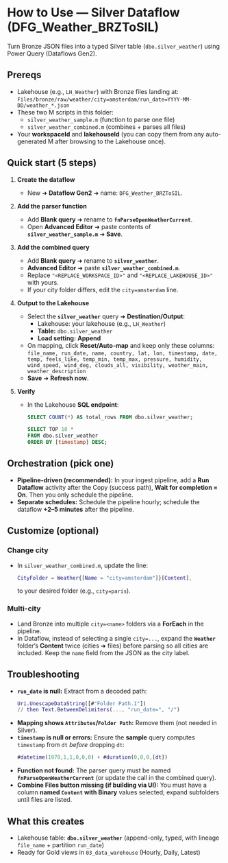 # How to Use — Silver Dataflow (DFG_Weather_BRZToSIL)

Turn Bronze JSON files into a typed Silver table (`dbo.silver_weather`) using Power Query (Dataflows Gen2).


## Prereqs
- Lakehouse (e.g., `LH_Weather`) with Bronze files landing at:
  `Files/bronze/raw/weather/city=amsterdam/run_date=YYYY-MM-DD/weather_*.json`
- These two M scripts in this folder:
  - `silver_weather_sample.m`  (function to parse one file)
  - `silver_weather_combined.m` (combines + parses all files)
- Your **workspaceId** and **lakehouseId** (you can copy them from any auto-generated M after browsing to the Lakehouse once).


## Quick start (5 steps)

1) **Create the dataflow**
   - New ➜ **Dataflow Gen2** ➜ name: `DFG_Weather_BRZToSIL`.

2) **Add the parser function**
   - Add **Blank query** ➜ rename to **`fnParseOpenWeatherCurrent`**.
   - Open **Advanced Editor** ➜ paste contents of **`silver_weather_sample.m`** ➜ **Save**.

3) **Add the combined query**
   - Add **Blank query** ➜ rename to **`silver_weather`**.
   - **Advanced Editor** ➜ paste **`silver_weather_combined.m`**.
   - Replace `"<REPLACE_WORKSPACE_ID>"` and `"<REPLACE_LAKEHOUSE_ID>"` with yours.
   - If your city folder differs, edit the `city=amsterdam` line.

4) **Output to the Lakehouse**
   - Select the **`silver_weather`** query ➜ **Destination/Output**:  
     - Lakehouse: your lakehouse (e.g., `LH_Weather`)  
     - **Table:** `dbo.silver_weather`  
     - **Load setting:** **Append**  
   - On mapping, click **Reset/Auto-map** and keep only these columns:  
     `file_name, run_date, name, country, lat, lon, timestamp, date, temp, feels_like, temp_min, temp_max, pressure, humidity, wind_speed, wind_deg, clouds_all, visibility, weather_main, weather_description`
   - **Save** ➜ **Refresh now**.

5) **Verify**
   - In the Lakehouse **SQL endpoint**:
     ```sql
     SELECT COUNT(*) AS total_rows FROM dbo.silver_weather;

     SELECT TOP 10 *
     FROM dbo.silver_weather
     ORDER BY [timestamp] DESC;
     ```


## Orchestration (pick one)
- **Pipeline-driven (recommended):** In your ingest pipeline, add a **Run Dataflow** activity after the Copy (success path), **Wait for completion = On**. Then you only schedule the pipeline.
- **Separate schedules:** Schedule the pipeline hourly; schedule the dataflow **+2–5 minutes** after the pipeline.



## Customize (optional)

### Change city
- In `silver_weather_combined.m`, update the line:
  ```m
  CityFolder = Weather{[Name = "city=amsterdam"]}[Content],
  ```
  to your desired folder (e.g., `city=paris`).

### Multi-city
- Land Bronze into multiple `city=<name>` folders via a **ForEach** in the pipeline.
- In Dataflow, instead of selecting a single `city=...`, expand the **`Weather`** folder’s **Content** twice (cities ➜ files) before parsing so all cities are included. Keep the `name` field from the JSON as the city label.


## Troubleshooting

- **`run_date` is null:** Extract from a decoded path:
  ```m
  Uri.UnescapeDataString([#"Folder Path.1"]) 
  // then Text.BetweenDelimiters(..., "run_date=", "/")
  ```
- **Mapping shows `Attributes`/`Folder Path`:** Remove them (not needed in Silver).
- **`timestamp` is null or errors:** Ensure the **sample** query computes `timestamp` from `dt` *before* dropping `dt`:
  ```m
  #datetime(1970,1,1,0,0,0) + #duration(0,0,0,[dt])
  ```
- **Function not found:** The parser query must be named **`fnParseOpenWeatherCurrent`** (or update the call in the combined query).
- **Combine Files button missing (if building via UI):** You must have a column **named `Content` with Binary** values selected; expand subfolders until files are listed.



## What this creates
- Lakehouse table: **`dbo.silver_weather`** (append-only, typed, with lineage `file_name` + partition `run_date`)
- Ready for Gold views in `03_data_warehouse` (Hourly, Daily, Latest)
